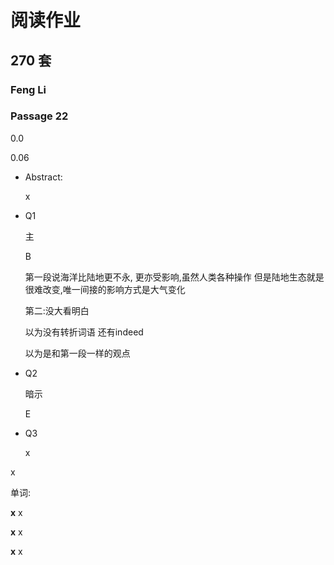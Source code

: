 # 阅读作业

## 270 套

### Feng Li

### Passage 22



0.0

0.06

* Abstract: 

  x

* Q1

  主

  B

  第一段说海洋比陆地更不永, 更亦受影响,虽然人类各种操作 但是陆地生态就是很难改变,唯一间接的影响方式是大气变化

  第二:没大看明白 

  以为没有转折词语 还有indeed

  以为是和第一段一样的观点

* Q2

  暗示

  E
  
* Q3

  x

  

x

单词:

__x__ x

__x__ x

__x__ x











